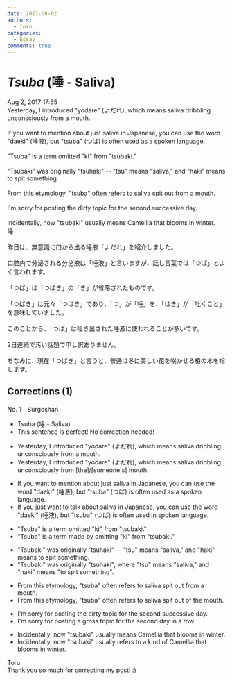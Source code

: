 ```yaml
---
date: 2017-08-02
authors:
  - toru
categories:
  - Essay
comments: true
---
```


# <strong><em>Tsuba</strong></em> (唾 - Saliva)
<div class="date">Aug 2, 2017 17:55</div>
<div id="post"><div id="body_show_ori">
Yesterday, I introduced "yodare" (よだれ), which means saliva dribbling unconsciously from a mouth.<br/><br/>If you want to mention about just saliva in Japanese, you can use the word "daeki" (唾液), but "tsuba" (つば) is often used as a spoken language.<br/><br/>"Tsuba" is a term omitted "ki" from "tsubaki."<br/><br/>"Tsubaki" was originally "tsuhaki" -- "tsu" means "saliva," and "haki" means to spit something.<br/><br/>From this etymology, "tsuba" often refers to saliva spit out from a mouth.<br/><br/>I'm sorry for posting the dirty topic for the second successive day.<br/><br/>Incidentally, now "tsubaki" usually means Camellia that blooms in winter.
</div></div>

<!-- more -->

<div id="post_ja"><div id="body_show_mo">
唾<br/><br/>昨日は、無意識に口から出る唾液「よだれ」を紹介しました。<br/><br/>口腔内で分泌される分泌液は「唾液」と言いますが、話し言葉では「つば」とよく言われます。<br/><br/>「つば」は「つばき」の「き」が省略されたものです。<br/><br/>「つばき」は元々「つはき」であり、「つ」が「唾」を、「はき」が「吐くこと」を意味していました。<br/><br/>このことから、「つば」は吐き出された唾液に使われることが多いです。<br/><br/>2日連続で汚い話題で申し訳ありません。<br/><br/>ちなみに、現在「つばき」と言うと、普通は冬に美しい花を咲かせる椿の木を指します。
</div></div>

## Corrections (1)
<div id="block"><div class="first_name"> No. 1　<span class="just_name">Surgoshan</span></div><div id="block2">
<ul class="correction_field">
<li class="incorrect">Tsuba (唾 - Saliva)</li>
<li class="corrected perfect">This sentence is perfect! No correction needed!</li>
</ul>
<ul class="correction_field">
<li class="incorrect">Yesterday, I introduced "yodare" (よだれ), which means saliva dribbling unconsciously from a mouth.</li>
<li class="corrected correct">
Yesterday, I introduced "yodare" (よだれ), which means saliva dribbling unconsciously from <span class="f_blue">[the]/[someone's]</span> mouth.
</li>
</ul>
<ul class="correction_field">
<li class="incorrect">If you want to mention about just saliva in Japanese, you can use the word "daeki" (唾液), but "tsuba" (つば) is often used as a spoken language.</li>
<li class="corrected correct">
If you <span class="f_blue">just </span>want to <span class="f_blue">talk</span> about saliva in Japanese, you can use the word "daeki" (唾液), but "tsuba" (つば) is often used <span class="f_blue">in</span> spoken language.
</li>
</ul>
<ul class="correction_field">
<li class="incorrect">"Tsuba" is a term omitted "ki" from "tsubaki."</li>
<li class="corrected correct">
"Tsuba" is a term <span class="f_blue">made by omitting</span> "ki" from "tsubaki."
</li>
</ul>
<ul class="correction_field">
<li class="incorrect">"Tsubaki" was originally "tsuhaki" -- "tsu" means "saliva," and "haki" means to spit something.</li>
<li class="corrected correct">
"Tsubaki" was originally "tsuhaki"<span class="f_blue">, where</span> "tsu" means "saliva," and "haki" means <span class="f_red">"</span>to spit something<span class="f_red">"</span>.
</li>
</ul>
<ul class="correction_field">
<li class="incorrect">From this etymology, "tsuba" often refers to saliva spit out from a mouth.</li>
<li class="corrected correct">
From this etymology, "tsuba" often refers to saliva spit out <span class="f_blue">of the</span> mouth.
</li>
</ul>
<ul class="correction_field">
<li class="incorrect">I'm sorry for posting the dirty topic for the second successive day.</li>
<li class="corrected correct">
I'm sorry for posting <span class="f_blue">a</span> <span class="f_blue">gross</span> topic for the second day<span class="f_blue"> in a row</span>.
</li>
</ul>
<ul class="correction_field">
<li class="incorrect">Incidentally, now "tsubaki" usually means Camellia that blooms in winter.</li>
<li class="corrected correct">
Incidentally, now "tsubaki" usually <span class="f_blue">refers to a kind of </span>Camellia that blooms in winter.
</li>
</ul>
</div><div class="name"><span class="just_name">Toru</span><br>
Thank you so much for correcting my post! :)
</div>
</div>
